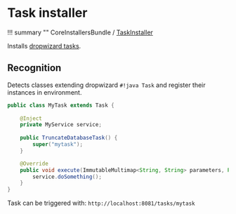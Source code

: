 # Task installer

!!! summary ""
    CoreInstallersBundle / [TaskInstaller](https://github.com/xvik/dropwizard-guicey/tree/dw-2.1/src/main/java/ru/vyarus/dropwizard/guice/module/installer/feature/TaskInstaller.java)        

Installs [dropwizard tasks](https://www.dropwizard.io/en/release-2.0.x/manual/core.html#tasks).

## Recognition

Detects classes extending dropwizard `#!java Task` and register their instances in environment.

```java
public class MyTask extends Task {
    
    @Inject
    private MyService service;
    
    public TruncateDatabaseTask() {
        super("mytask");
    }

    @Override
    public void execute(ImmutableMultimap<String, String> parameters, PrintWriter output) throws Exception {
        service.doSomething();
    }
}
```

Task can be triggered with: `http://localhost:8081/tasks/mytask`
